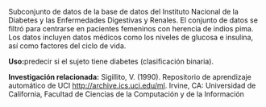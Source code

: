 Subconjunto de datos de la base de datos del Instituto Nacional de la Diabetes y las Enfermedades Digestivas y Renales. El conjunto de datos se filtró para centrarse en pacientes femeninos con herencia de indios pima. Los datos incluyen datos médicos como los niveles de glucosa e insulina, así como factores del ciclo de vida.<p> </p><b>Uso:</b>predecir si el sujeto tiene diabetes (clasificación binaria). <p> </p><b>Investigación relacionada:</b> Sigillito, V. (1990). Repositorio de aprendizaje automático de UCI <a href="http://archive.ics.uci.edu/ml">http://archive.ics.uci.edu/ml</a>. Irvine, CA: Universidad de California, Facultad de Ciencias de la Computación y de la Información

<!---HONumber=July15_HO2-->